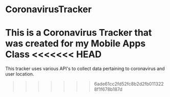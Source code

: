 # CoronavirusTracker
This is a Coronavirus Tracker that was created for my Mobile Apps Class
<<<<<<< HEAD
=======

This tracker uses various API's to collect data pertaining to coronavirus and user location.
>>>>>>> 6ade61cc2fd52fc8b2d2fb0113228f1f678b187d
